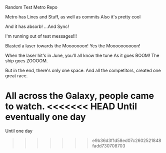 Random Test Metro Repo

Metro has Lines and Stuff, as well as commits
Also it's pretty cool

And it has absorb!
...And Sync!

I'm running out of test messages!!!

Blasted a laser towards the Mooooooon!
Yes the Moooooooooon!

When the laser hit's in June, you'll all know the tune
As it goes BOOM! The ship goes ZOOOOM.

But in the end, there's only one space.
And all the competitors, created one great race.

All across the Galaxy, people came to watch.
<<<<<<< HEAD
Until eventually one day
=======
Until one day
>>>>>>> e9b36d3f1d58ed07c2602521848fadd730708703
